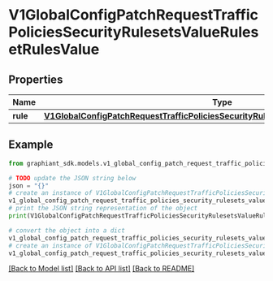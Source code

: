 # V1GlobalConfigPatchRequestTrafficPoliciesSecurityRulesetsValueRulesetRulesValue


## Properties

Name | Type | Description | Notes
------------ | ------------- | ------------- | -------------
**rule** | [**V1GlobalConfigPatchRequestTrafficPoliciesSecurityRulesetsValueRulesetRulesValueRule**](V1GlobalConfigPatchRequestTrafficPoliciesSecurityRulesetsValueRulesetRulesValueRule.md) |  | [optional] 

## Example

```python
from graphiant_sdk.models.v1_global_config_patch_request_traffic_policies_security_rulesets_value_ruleset_rules_value import V1GlobalConfigPatchRequestTrafficPoliciesSecurityRulesetsValueRulesetRulesValue

# TODO update the JSON string below
json = "{}"
# create an instance of V1GlobalConfigPatchRequestTrafficPoliciesSecurityRulesetsValueRulesetRulesValue from a JSON string
v1_global_config_patch_request_traffic_policies_security_rulesets_value_ruleset_rules_value_instance = V1GlobalConfigPatchRequestTrafficPoliciesSecurityRulesetsValueRulesetRulesValue.from_json(json)
# print the JSON string representation of the object
print(V1GlobalConfigPatchRequestTrafficPoliciesSecurityRulesetsValueRulesetRulesValue.to_json())

# convert the object into a dict
v1_global_config_patch_request_traffic_policies_security_rulesets_value_ruleset_rules_value_dict = v1_global_config_patch_request_traffic_policies_security_rulesets_value_ruleset_rules_value_instance.to_dict()
# create an instance of V1GlobalConfigPatchRequestTrafficPoliciesSecurityRulesetsValueRulesetRulesValue from a dict
v1_global_config_patch_request_traffic_policies_security_rulesets_value_ruleset_rules_value_from_dict = V1GlobalConfigPatchRequestTrafficPoliciesSecurityRulesetsValueRulesetRulesValue.from_dict(v1_global_config_patch_request_traffic_policies_security_rulesets_value_ruleset_rules_value_dict)
```
[[Back to Model list]](../README.md#documentation-for-models) [[Back to API list]](../README.md#documentation-for-api-endpoints) [[Back to README]](../README.md)


